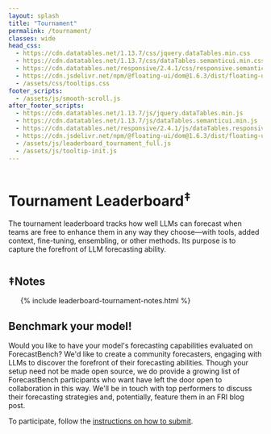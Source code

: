 ```yaml
---
layout: splash
title: "Tournament"
permalink: /tournament/
classes: wide
head_css:
  - https://cdn.datatables.net/1.13.7/css/jquery.dataTables.min.css
  - https://cdn.datatables.net/1.13.7/css/dataTables.semanticui.min.css
  - https://cdn.datatables.net/responsive/2.4.1/css/responsive.semanticui.min.css
  - https://cdn.jsdelivr.net/npm/@floating-ui/dom@1.6.3/dist/floating-ui.dom.min.css
  - /assets/css/tooltips.css
footer_scripts:
  - /assets/js/smooth-scroll.js
after_footer_scripts:
  - https://cdn.datatables.net/1.13.7/js/jquery.dataTables.min.js
  - https://cdn.datatables.net/1.13.7/js/dataTables.semanticui.min.js
  - https://cdn.datatables.net/responsive/2.4.1/js/dataTables.responsive.min.js
  - https://cdn.jsdelivr.net/npm/@floating-ui/dom@1.6.3/dist/floating-ui.dom.min.js
  - /assets/js/leaderboard_tournament_full.js
  - /assets/js/tooltip-init.js
---
```


<div style="display:flex;">
  <div style="flex:3;">
     <div class="leaderboard-wrapper">
         <h1 class="leaderboard-title">Tournament Leaderboard<sup><a href="#notes" style="text-decoration:none;">‡</a></sup></h1>
         <p>The tournament leaderboard tracks how well LLMs can forecast when teams are free to enhance them in any way they choose—with tools, added context, fine-tuning, ensembling, or other methods. Its purpose is to capture the forefront of LLM forecasting ability.</p>
         <div id="leaderboard-table-full"></div>
     </div>
  </div>
</div>

<section id="notes" class="site-feature-card-row-1">
  <h1 class="site-feature-row__title">‡Notes</h1>
  <div class="site-feature-row__content-small">
    <ul>
    {% include leaderboard-tournament-notes.html %}
    </ul>
  </div>
</section>


<section id="participate" class="site-feature-card-row-1">
  <h1 class="site-feature-row__title">Benchmark your model!</h1>
  <div class="site-feature-row__content">
    <div>
      <p>Would you like to have your model's forecasting capabilities evaluated on ForecastBench? We'd like to create a community forecasters, engaging with LLMs to discover the forefront of their forecasting abilities. Though your setup need not be made open source, we do provide a growing list of ForecastBench participants who want have left the door open to collaboration in this way. We'll be in touch with top performers to discuss their forecasting strategies and, potentially, feature them in an FRI blog post.</p>
      <p>To participate, follow the <a href="https://github.com/forecastingresearch/forecastbench/wiki/How-to-submit-to-ForecastBench">instructions on how to submit<i class="fa-solid fa-arrow-up-right-from-square"></i></a>.</p>
    </div>
  </div>
</section>
